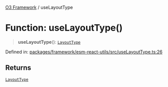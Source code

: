 [O3 Framework](../API.md) / useLayoutType

# Function: useLayoutType()

> **useLayoutType**(): [`LayoutType`](../type-aliases/LayoutType.md)

Defined in: [packages/framework/esm-react-utils/src/useLayoutType.ts:26](https://github.com/openmrs/openmrs-esm-core/blob/main/packages/framework/esm-react-utils/src/useLayoutType.ts#L26)

## Returns

[`LayoutType`](../type-aliases/LayoutType.md)
